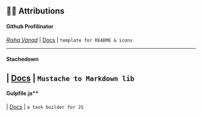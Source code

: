 ## 🙏🏿 Attributions 

#### Github Profilinator

[_Risha Vanad_]() | [Docs](https://) | `template for README & icons`

---

#### Stachedown

[]() | [Docs]() | `Mustache to Markdown lib`
---

#### Gulpfile.js**<br>
[]() | [Docs]() | `a task builder for JS`